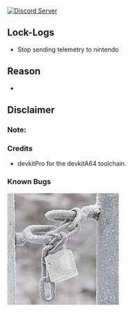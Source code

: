 <a href="https://discord.io/myrincon"><img src="https://discordapp.com/api/guilds/516631805621960704/embed.png" alt="Discord Server" /></a>

## Lock-Logs
* Stop sending telemetry to nintendo

## Reason
* 

## Disclaimer

### Note:


### Credits
* devkitPro for the devkitA64 toolchain.

### Known Bugs
<a href="https://discord.io/myrincon"><img src="icon.jpg" alt="Discord Server" /></a>

